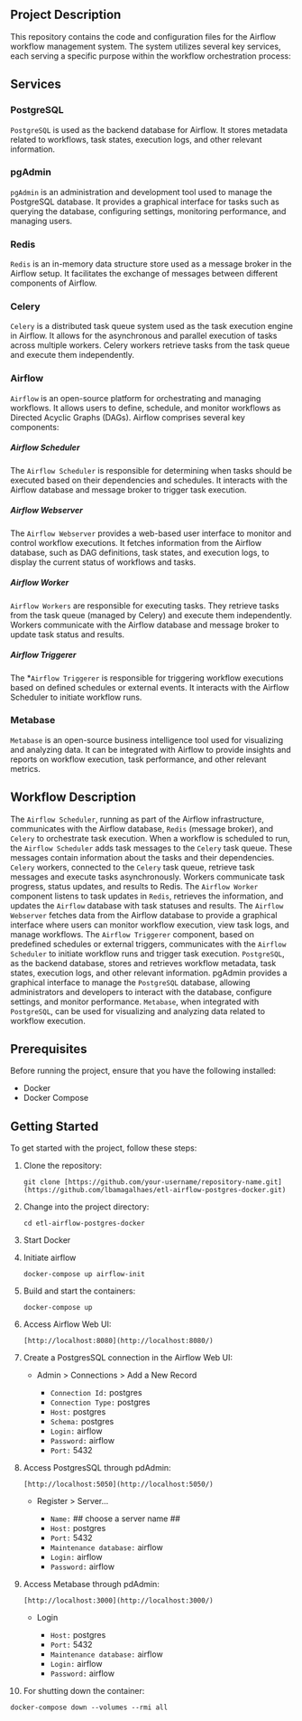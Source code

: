 ## Project Description
   This repository contains the code and configuration files for the Airflow workflow management system. The system utilizes several key services, each serving a specific purpose within the workflow orchestration process:

## Services

### PostgreSQL
   `PostgreSQL` is used as the backend database for Airflow. It stores metadata related to workflows, task states, execution logs, and other relevant information.

### pgAdmin
   `pgAdmin` is an administration and development tool used to manage the PostgreSQL database. It provides a graphical interface for tasks such as querying the database, configuring settings, monitoring performance, and managing users.

### Redis
   `Redis` is an in-memory data structure store used as a message broker in the Airflow setup. It facilitates the exchange of messages between different components of Airflow.

### Celery
   `Celery` is a distributed task queue system used as the task execution engine in Airflow. It allows for the asynchronous and parallel execution of tasks across multiple workers. Celery workers retrieve tasks from the task queue and execute them independently.

### Airflow
   `Airflow` is an open-source platform for orchestrating and managing workflows. It allows users to define, schedule, and monitor workflows as Directed Acyclic Graphs (DAGs). Airflow comprises several key components:

##### Airflow Scheduler
   The `Airflow Scheduler` is responsible for determining when tasks should be executed based on their dependencies and schedules. It interacts with the Airflow database and message broker to trigger task execution.

##### Airflow Webserver
   The `Airflow Webserver` provides a web-based user interface to monitor and control workflow executions. It fetches information from the Airflow database, such as DAG definitions, task states, and execution logs, to display the current status of workflows and tasks.

##### Airflow Worker
   `Airflow Workers` are responsible for executing tasks. They retrieve tasks from the task queue (managed by Celery) and execute them independently. Workers communicate with the Airflow database and message broker to update task status and results.

##### Airflow Triggerer
   The *`Airflow Triggerer` is responsible for triggering workflow executions based on defined schedules or external events. It interacts with the Airflow Scheduler to initiate workflow runs.

### Metabase
   `Metabase` is an open-source business intelligence tool used for visualizing and analyzing data. It can be integrated with Airflow to provide insights and reports on workflow execution, task performance, and other relevant metrics.

## Workflow Description
   The `Airflow Scheduler`, running as part of the Airflow infrastructure, communicates with the Airflow database, `Redis` (message broker), and `Celery` to orchestrate task execution. When a workflow is scheduled to run, the `Airflow Scheduler` adds task messages to the `Celery` task queue. These messages contain information about the tasks and their dependencies. `Celery` workers, connected to the `Celery` task queue, retrieve task messages and execute tasks asynchronously. Workers communicate task progress, status updates, and results to Redis. The `Airflow Worker` component listens to task updates in `Redis`, retrieves the information, and updates the `Airflow` database with task statuses and results. The `Airflow Webserver` fetches data from the Airflow database to provide a graphical interface where users can monitor workflow execution, view task logs, and manage workflows. The `Airflow Triggerer` component, based on predefined schedules or external triggers, communicates with the `Airflow Scheduler` to initiate workflow runs and trigger task execution. `PostgreSQL`, as the backend database, stores and retrieves workflow metadata, task states, execution logs, and other relevant information. pgAdmin provides a graphical interface to manage the `PostgreSQL` database, allowing administrators and developers to interact with the database, configure settings, and monitor performance. `Metabase`, when integrated with `PostgreSQL`, can be used for visualizing and analyzing data related to workflow execution.

## Prerequisites
Before running the project, ensure that you have the following installed:

- Docker
- Docker Compose

## Getting Started
To get started with the project, follow these steps:

1. Clone the repository:

   ```shell
   git clone [https://github.com/your-username/repository-name.git](https://github.com/lbamagalhaes/etl-airflow-postgres-docker.git)
   ```
   
2. Change into the project directory:

   ```shell
   cd etl-airflow-postgres-docker
   ```
  
3. Start Docker
  
4. Initiate airflow

   ```shell
   docker-compose up airflow-init
   ```

5. Build and start the containers:

   ```shell
   docker-compose up 
   ```

6. Access Airflow Web UI:

   `[http://localhost:8080](http://localhost:8080/)`

7. Create a PostgresSQL connection in the Airflow Web UI:

   * Admin > Connections > Add a New Record

      * `Connection Id:` postgres
      * `Connection Type:` postgres
      * `Host:` postgres
      * `Schema:` postgres
      * `Login:` airflow
      * `Password:` airflow
      * `Port:` 5432

8. Access PostgresSQL through pdAdmin:

   `[http://localhost:5050](http://localhost:5050/)`

   * Register > Server...

      * `Name:` ## choose a server name ##
      * `Host:` postgres
      * `Port:` 5432
      * `Maintenance database:` airflow
      * `Login:` airflow
      * `Password:` airflow

9. Access Metabase through pdAdmin:

   `[http://localhost:3000](http://localhost:3000/)`

   * Login

      * `Host:` postgres
      * `Port:` 5432
      * `Maintenance database:` airflow
      * `Login:` airflow
      * `Password:` airflow

10. For shutting down the container:

   ```shell
   docker-compose down --volumes --rmi all
   ```













